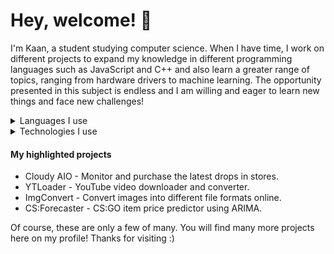 # Hey, welcome! 👋
I'm Kaan, a student studying computer science. When I have time, I work on different projects to expand my knowledge in different programming languages such as JavaScript and C++ and also learn a greater range of topics, ranging from hardware drivers to machine learning. The opportunity presented in this subject is endless and I am willing and eager to learn new things and face new challenges!

<details>
<summary>Languages I use</summary>
<ul>
<li>JavaScript</li>
<li>C/C++</li>
<li>HTML/CSS</li>
<li>Python</li>
</ul>
</details>
<details>

<summary>Technologies I use</summary>
<ul>
<li>React.JS</li>
<li>Node.JS</li>
</ul>
</details>

#### My highlighted projects
- Cloudy AIO - Monitor and purchase the latest drops in stores.
- YTLoader - YouTube video downloader and converter.
- ImgConvert - Convert images into different file formats online.
- CS:Forecaster - CS:GO item price predictor using ARIMA.

Of course, these are only a few of many. You will find many more projects here on my profile! Thanks for visiting :)
